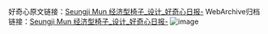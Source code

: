 好奇心原文链接：[Seungji Mun 经济型椅子_设计_好奇心日报-](https://www.qdaily.com/articles/8217.html)
WebArchive归档链接：[Seungji Mun 经济型椅子_设计_好奇心日报-](http://web.archive.org/web/20190623152317/https://www.qdaily.com/articles/8217.html)
![image](http://ww3.sinaimg.cn/large/007d5XDply1g3vb5gujb9j30u03cvwss)
